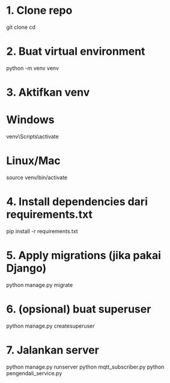 # 1. Clone repo
git clone <url-repo-kamu>
cd <nama-folder-project>

# 2. Buat virtual environment
python -m venv venv

# 3. Aktifkan venv
# Windows
venv\Scripts\activate
# Linux/Mac
source venv/bin/activate

# 4. Install dependencies dari requirements.txt
pip install -r requirements.txt

# 5. Apply migrations (jika pakai Django)
python manage.py migrate

# 6. (opsional) buat superuser
python manage.py createsuperuser

# 7. Jalankan server
python manage.py runserver
python mqtt_subscriber.py
python pengendali_service.py
